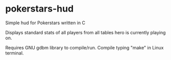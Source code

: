 # pokerstars-hud
Simple hud for Pokerstars written in C

Displays standard stats of all players from all tables hero is currently playing on.

Requires GNU gdbm library to compile/run.
Compile typing "make" in Linux terminal.
